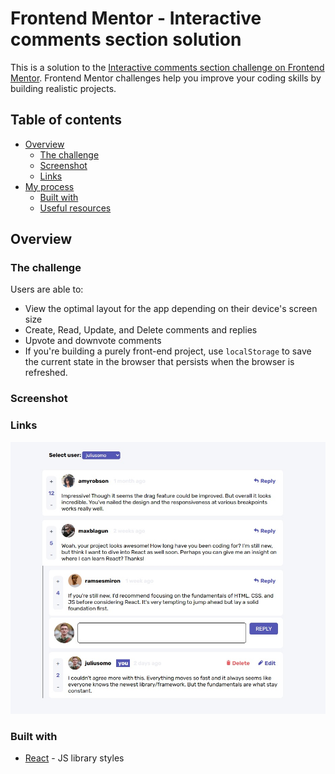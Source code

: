 # Frontend Mentor - Interactive comments section solution

This is a solution to the [Interactive comments section challenge on Frontend Mentor](https://www.frontendmentor.io/challenges/interactive-comments-section-iG1RugEG9). Frontend Mentor challenges help you improve your coding skills by building realistic projects. 

## Table of contents

- [Overview](#overview)
  - [The challenge](#the-challenge)
  - [Screenshot](#screenshot)
  - [Links](#links)
- [My process](#my-process)
  - [Built with](#built-with)
  - [Useful resources](#useful-resources)

## Overview
### The challenge

Users are able to:

- View the optimal layout for the app depending on their device's screen size
- Create, Read, Update, and Delete comments and replies
- Upvote and downvote comments
- If you're building a purely front-end project, use `localStorage` to save the current state in the browser that persists when the browser is refreshed.

### Screenshot


### Links
![](./screenshot.jpg)

### Built with

- [React](https://reactjs.org/) - JS library
styles

